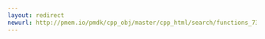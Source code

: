 ```yaml
---
layout: redirect
newurl: http://pmem.io/pmdk/cpp_obj/master/cpp_html/search/functions_73.html
---
```

